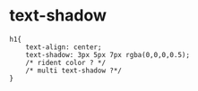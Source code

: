 # text-shadow  

```codes
h1{
    text-align: center;
    text-shadow: 3px 5px 7px rgba(0,0,0,0.5);
    /* rident color ? */
    /* multi text-shadow ?*/
}
``` 



